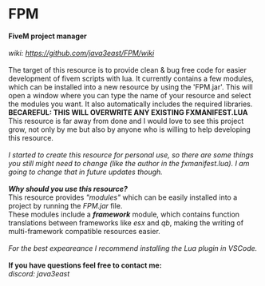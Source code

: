 # FPM
**FiveM project manager**
<br>
<br>
*wiki: https://github.com/java3east/FPM/wiki*
<br>
<br>
The target of this resource is to provide clean & bug free code for easier development of fivem scripts with lua. It currently contains a few modules, which can be installed into a new resource by using the 'FPM.jar'. This will open a window where you can type the name of your resource and select the modules you want. It also automatically includes the required libraries. **BECAREFUL: THIS WILL OVERWRITE ANY EXISTING FXMANIFEST.LUA** This resource is far away from done and I would love to see this project grow, not only by me but also by anyone who is willing to help developing this resource. <br>
<br>
*I started to create this resource for personal use, so there are some things you still might need to change (like the author in the fxmanifest.lua). I am going to change that in future updates though.*<br>
<br>
***Why should you use this resource?***<br>
This resource provides *"modules"* which can be easily installed into a project by running the *FPM.jar* file.<br>
These modules include a ***framework*** module, which contains function translations between frameworks like *esx* and *qb*, making the writing of multi-framework compatible resources easier.<br>
<br>
*For the best expeareance I recommend installing the Lua plugin in VSCode.*<br>
<br>
**If you have questions feel free to contact me:**<br>
*discord: java3east*

